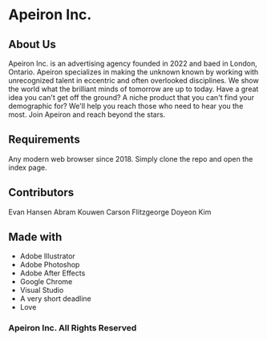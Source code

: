 # Apeiron Inc.

## About Us
Apeiron Inc. is an advertising agency founded in 2022 and baed in London, Ontario. Apeiron specializes in making the unknown known by working with unrecognized talent in eccentric and often overlooked disciplines. We show the world what the brilliant minds of tomorrow are up to today. Have a great idea you can't get off the ground? A niche product that you can't find your demographic for? We'll help you reach those who need to hear you the most. Join Apeiron and reach beyond the stars.

## Requirements
Any modern web browser since 2018. Simply clone the repo and open the index page.

## Contributors 
Evan Hansen
Abram Kouwen
Carson Flitzgeorge
Doyeon Kim

## Made with
- Adobe Illustrator
- Adobe Photoshop
- Adobe After Effects
- Google Chrome
- Visual Studio
- A very short deadline
- Love

### Apeiron Inc. All Rights Reserved